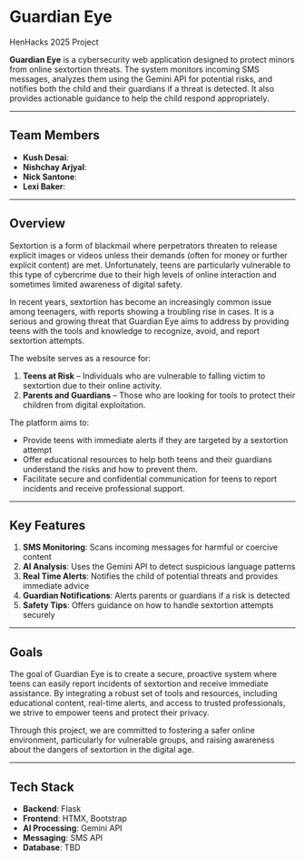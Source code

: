 ﻿# Guardian Eye
 HenHacks 2025 Project

**Guardian Eye** is a cybersecurity web application designed to protect minors from online sextortion threats. The system monitors incoming SMS messages, analyzes them using the Gemini API for potential risks, and notifies both the child and their guardians if a threat is detected. It also provides actionable guidance to help the child respond appropriately.

---

 ## Team Members

- **Kush Desai**: 
- **Nishchay Arjyal**: 
- **Nick Santone**: 
- **Lexi Baker**:
  
---

## Overview
Sextortion is a form of blackmail where perpetrators threaten to release explicit images or videos unless their demands (often for money or further explicit content) are met. Unfortunately, teens are particularly vulnerable to this type of cybercrime due to their high levels of online interaction and sometimes limited awareness of digital safety.

In recent years, sextortion has become an increasingly common issue among teenagers, with reports showing a troubling rise in cases. It is a serious and growing threat that Guardian Eye aims to address by providing teens with the tools and knowledge to recognize, avoid, and report sextortion attempts.

The website serves as a resource for:

1. **Teens at Risk** – Individuals who are vulnerable to falling victim to sextortion due to their online activity.
2. **Parents and Guardians** – Those who are looking for tools to protect their children from digital exploitation.

The platform aims to:

- Provide teens with immediate alerts if they are targeted by a sextortion attempt
- Offer educational resources to help both teens and their guardians understand the risks and how to prevent them.
- Facilitate secure and confidential communication for teens to report incidents and receive professional support.

---

## Key Features
1. **SMS Monitoring**: Scans incoming messages for harmful or coercive content
2. **AI Analysis**: Uses the Gemini API to detect suspicious language patterns
3. **Real Time Alerts**: Notifies the child of potential threats and provides immediate advice
4. **Guardian Notifications**: Alerts parents or guardians if a risk is detected
5. **Safety Tips**: Offers guidance on how to handle sextortion attempts securely

---

## Goals
The goal of Guardian Eye is to create a secure, proactive system where teens can easily report incidents of sextortion and receive immediate assistance. By integrating a robust set of tools and resources, including educational content, real-time alerts, and access to trusted professionals, we strive to empower teens and protect their privacy.

Through this project, we are committed to fostering a safer online environment, particularly for vulnerable groups, and raising awareness about the dangers of sextortion in the digital age.

---

## Tech Stack

- **Backend**: Flask
- **Frontend**: HTMX, Bootstrap
- **AI Processing**: Gemini API
- **Messaging**: SMS API
- **Database**: TBD

